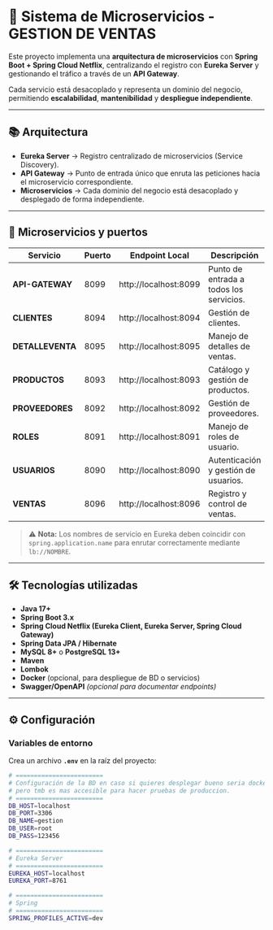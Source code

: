# 🛒 Sistema de Microservicios -GESTION DE VENTAS

Este proyecto implementa una **arquitectura de microservicios** con **Spring Boot + Spring Cloud Netflix**, centralizando el registro con **Eureka Server** y gestionando el tráfico a través de un **API Gateway**.  

Cada servicio está desacoplado y representa un dominio del negocio, permitiendo **escalabilidad**, **mantenibilidad** y **despliegue independiente**.  

---

## 📚 Arquitectura

- **Eureka Server** → Registro centralizado de microservicios (Service Discovery).  
- **API Gateway** → Punto de entrada único que enruta las peticiones hacia el microservicio correspondiente.  
- **Microservicios** → Cada dominio del negocio está desacoplado y desplegado de forma independiente.  

---

## 🚀 Microservicios y puertos

| Servicio        | Puerto | Endpoint Local                | Descripción                              |
|-----------------|--------|-------------------------------|------------------------------------------|
| **API-GATEWAY** | 8099   | http://localhost:8099         | Punto de entrada a todos los servicios. |
| **CLIENTES**    | 8094   | http://localhost:8094         | Gestión de clientes.                    |
| **DETALLEVENTA**| 8095   | http://localhost:8095         | Manejo de detalles de ventas.           |
| **PRODUCTOS**   | 8093   | http://localhost:8093         | Catálogo y gestión de productos.        |
| **PROVEEDORES** | 8092   | http://localhost:8092         | Gestión de proveedores.                 |
| **ROLES**       | 8091   | http://localhost:8091         | Manejo de roles de usuario.             |
| **USUARIOS**    | 8090   | http://localhost:8090         | Autenticación y gestión de usuarios.    |
| **VENTAS**      | 8096   | http://localhost:8096         | Registro y control de ventas.           |

> ⚠️ **Nota:** Los nombres de servicio en Eureka deben coincidir con `spring.application.name`  para enrutar correctamente mediante `lb://NOMBRE`.

---

## 🛠️ Tecnologías utilizadas

- **Java 17+**
- **Spring Boot 3.x**
- **Spring Cloud Netflix (Eureka Client, Eureka Server, Spring Cloud Gateway)**
- **Spring Data JPA / Hibernate**
- **MySQL 8+** o **PostgreSQL 13+**
- **Maven**
- **Lombok**
- **Docker** (opcional, para despliegue de BD o servicios)
- **Swagger/OpenAPI** *(opcional para documentar endpoints)*

---

## ⚙️ Configuración

### Variables de entorno

Crea un archivo **`.env`** en la raíz del proyecto:

```bash
# ========================
# Configuración de la BD en caso si quieres desplegar bueno seria dockerizarlo y conectar - utilizo mas railways para despliegue
# pero tmb es mas accesible para hacer pruebas de produccion.
# ========================
DB_HOST=localhost
DB_PORT=3306
DB_NAME=gestion
DB_USER=root
DB_PASS=123456

# ========================
# Eureka Server
# ========================
EUREKA_HOST=localhost
EUREKA_PORT=8761

# ========================
# Spring
# ========================
SPRING_PROFILES_ACTIVE=dev
